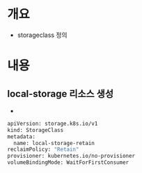 # 개요
* storageclass 정의

# 내용
## local-storage 리소스 생성
* 
```sh
apiVersion: storage.k8s.io/v1
kind: StorageClass
metadata:
  name: local-storage-retain
reclaimPolicy: "Retain"
provisioner: kubernetes.io/no-provisioner
volumeBindingMode: WaitForFirstConsumer
```
